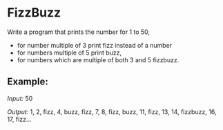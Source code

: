 # FizzBuzz

Write a program that prints the number for 1 to 50, 
 - for number multiple of 3 print fizz instead of a number
 - for numbers multiple of 5 print buzz, 
 - for numbers which are multiple of both 3 and 5 fizzbuzz.

## Example:
*Input:* 50

*Output:* 1, 2, fizz, 4, buzz, fizz, 7, 8, fizz, buzz, 11, fizz, 13, 14, fizzbuzz, 16, 17, fizz...
